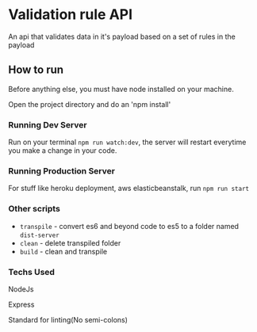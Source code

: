 # Validation rule API

An api that validates data in it's payload based on a set of rules in the payload

## How to run

Before anything else, you must have node installed on your machine.

Open the project directory and do an 'npm install'

### Running Dev Server

Run on your terminal `npm run watch:dev`, the server will restart everytime you make a change in your code.

### Running Production Server

For stuff like heroku deployment, aws elasticbeanstalk, run `npm run start`

### Other scripts

* `transpile` - convert es6 and beyond code to es5 to a folder named `dist-server`
* `clean` - delete transpiled folder
* `build` - clean and transpile

### Techs Used
NodeJs

Express

Standard for linting(No semi-colons)
